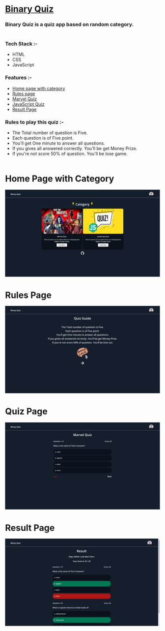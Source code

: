 # [Binary Quiz](https://binary-quiz.netlify.app/)

### Binary Quiz is a quiz app based on random category.<br><br>

### Tech Stack :-

- HTML
- CSS
- JavaScript <br>

### Features :-

- [Home page with category](https://binary-quiz.netlify.app/)
- [Rules page](https://binary-quiz.netlify.app/pages/guide)
- [Marvel Quiz](https://binary-quiz.netlify.app/marvel/q1)
- [JavaScript Quiz](#)
- [Result Page](https://binary-quiz.netlify.app/pages/result)<br>

### Rules to play this quiz :-

- The Total number of question is Five. 
- Each question is of Five point. 
- You'll get One minute to answer all questions.
- If you gives all answered correctly. You'll be get Money Prize. 
- If you're not score 50% of question. You'll be lose game.<br><br>

# Home Page with Category

![home](/assets/home.png)<br>

# Rules Page 
![rule](/assets/rule.png)<br>

# Quiz Page
![quiz](/assets/quiz.png)<br>

# Result Page
![result](/assets/result.png)